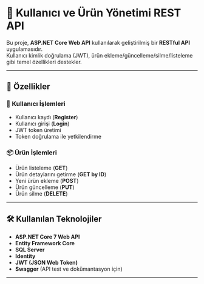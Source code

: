 # 🛒 Kullanıcı ve Ürün Yönetimi REST API

Bu proje, **ASP.NET Core Web API** kullanılarak geliştirilmiş bir **RESTful API** uygulamasıdır.  
Kullanıcı kimlik doğrulama (JWT), ürün ekleme/güncelleme/silme/listeleme gibi temel özellikleri destekler.  

---

## 🚀 Özellikler

### 👤 Kullanıcı İşlemleri
- Kullanıcı kaydı (**Register**)
- Kullanıcı girişi (**Login**)
- JWT token üretimi
- Token doğrulama ile yetkilendirme

### 📦 Ürün İşlemleri
- Ürün listeleme (**GET**)
- Ürün detaylarını getirme (**GET by ID**)
- Yeni ürün ekleme (**POST**)
- Ürün güncelleme (**PUT**)
- Ürün silme (**DELETE**)

---

## 🛠 Kullanılan Teknolojiler
- **ASP.NET Core 7 Web API**
- **Entity Framework Core**
- **SQL Server**
- **Identity**
- **JWT (JSON Web Token)**
- **Swagger** (API test ve dokümantasyon için)

---
